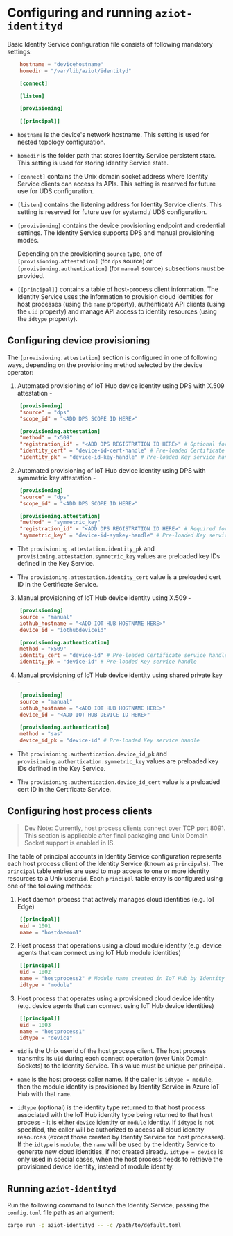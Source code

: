 
# Configuring and running `aziot-identityd`

Basic Identity Service configuration file consists of following mandatory settings:

```toml
    hostname = "devicehostname"
    homedir = "/var/lib/aziot/identityd"

    [connect]

    [listen]

    [provisioning]
    
    [[principal]]
```
- `hostname` is the device's network hostname. This setting is used for nested topology configuration. 

- `homedir` is the folder path that stores Identity Service persistent state. This setting is used for storing Identity Service state. 

- `[connect]` contains the Unix domain socket address where Identity Service clients can access its APIs. This setting is reserved for future use for UDS configuration. 

- `[listen]` contains the listening address for Identity Service clients. This setting is reserved for future use for systemd / UDS configuration.

- `[provisioning]` contains the device provisioning endpoint and credential settings. The Identity Service supports DPS and manual provisioning modes.

    Depending on the provisioning `source` type, one of `[provisioning.attestation]` (for `dps` source) or `[provisioning.authentication]` (for `manual` source) subsections must be provided.

- `[[principal]]` contains a table of host-process client information. The Identity Service uses the information to provision cloud identities for host processes (using the `name` property), authenticate API clients (using the `uid` property) and manage API access to identity resources (using the `idtype` property).

## Configuring device provisioning

The `[provisioning.attestation]` section is configured in one of following ways, depending on the provisioning method selected by the device operator:

1. Automated provisioning of IoT Hub device identity using DPS with X.509 attestation - 

```toml
	[provisioning]
	"source" = "dps"
	"scope_id" = "<ADD DPS SCOPE ID HERE>"

    [provisioning.attestation]
	"method" = "x509"
    "registration_id" = "<ADD DPS REGISTRATION ID HERE>" # Optional for X.509 attestation
	"identity_cert" = "device-id-cert-handle" # Pre-loaded Certificate service handle
	"identity_pk" = "device-id-key-handle" # Pre-loaded Key service handle
```

2. Automated provisioning of IoT Hub device identity using DPS with symmetric key attestation - 

```toml
    [provisioning]
	"source" = "dps"
	"scope_id" = "<ADD DPS SCOPE ID HERE>"

    [provisioning.attestation]
    "method" = "symmetric_key"
    "registration_id" = "<ADD DPS REGISTRATION ID HERE>" # Required for symmetric key attestation
    "symmetric_key" = "device-id-symkey-handle" # Pre-loaded Key service handle
```

- The `provisioning.attestation.identity_pk` and `provisioning.attestation.symmetric_key` values are preloaded key IDs defined in the Key Service.

- The `provisioning.attestation.identity_cert` value is a preloaded cert ID in the Certificate Service.


3. Manual provisioning of IoT Hub device identity using X.509 - 

```toml
    [provisioning]
    source = "manual"
    iothub_hostname = "<ADD IOT HUB HOSTNAME HERE>"
    device_id = "iothubdeviceid"

    [provisioning.authentication]
    method = "x509"
    identity_cert = "device-id" # Pre-loaded Certificate service handle
    identity_pk = "device-id" # Pre-loaded Key service handle
```


4. Manual provisioning of IoT Hub device identity using shared private key - 

```toml
    [provisioning]
    source = "manual"
    iothub_hostname = "<ADD IOT HUB HOSTNAME HERE>"
    device_id = "<ADD IOT HUB DEVICE ID HERE>"
    
    [provisioning.authentication]
    method = "sas"
    device_id_pk = "device-id" # Pre-loaded Key service handle
```

- The `provisioning.authentication.device_id_pk` and `provisioning.authentication.symmetric_key` values are preloaded key IDs defined in the Key Service.

- The `provisioning.authentication.device_id_cert` value is a preloaded cert ID in the Certificate Service.

## Configuring host process clients

> Dev Note: Currently, host process clients connect over TCP port 8091. This section is applicable after final packaging and Unix Domain Socket support is enabled in IS.

The table of principal accounts in Identity Service configuration represents each host process client of the Identity Service (known as `principal`s). The `principal` table entries are used to map access to one or more identity resources to a Unix user`uid`. Each `principal` table entry is configured using one of the following methods:

1. Host daemon process that actively manages cloud identities (e.g. IoT Edge)

```toml
    [[principal]]
    uid = 1001
    name = "hostdaemon1"
```

2. Host process that operations using a cloud module identity (e.g. device agents that can connect using IoT Hub module identities)

```toml
    [[principal]]
    uid = 1002
    name = "hostprocess2" # Module name created in IoT Hub by Identity Service
    idtype = "module"
```

3. Host process that operates using a provisioned cloud device identity (e.g. device agents that can connect using IoT Hub device identities)

```toml
    [[principal]]
    uid = 1003
    name = "hostprocess1"
    idtype = "device"

```

- `uid` is the Unix userid of the host process client. The host process transmits its `uid` during each connect operation (over Unix Domain Sockets) to the Identity Service. This value must be unique per principal. 

- `name` is the host process caller name. If the caller is `idtype = module`, then the module identity is provisioned by Identity Service in Azure IoT Hub with that `name`. 

- `idtype` (optional) is the identity type returned to that host process associated with the IoT Hub identity type being returned to that host process - it is either `device` identity or `module` identity. If `idtype` is not specified, the caller will be authorized to access all cloud identity resources (except those created by Identity Service for host processes). If the `idtype` is `module`, the `name` will be used by the Identity Service to generate new cloud identities, if not created already. `idtype = device` is only used in special cases, when the host process needs to retrieve the provisioned device identity, instead of module identity.

## Running `aziot-identityd`

Run the following command to launch the Identity Service, passing the `config.toml` file path as an argument:

```sh
cargo run -p aziot-identityd -- -c /path/to/default.toml
```

